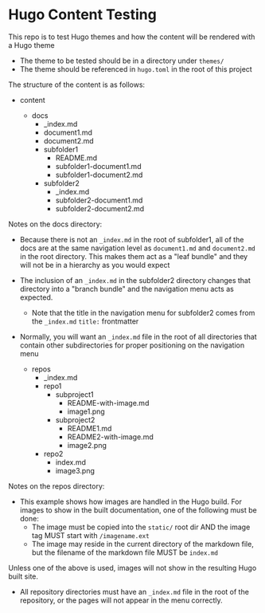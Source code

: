 
# Hugo Content Testing

This repo is to test Hugo themes and how the content will be rendered with a Hugo theme

- The theme to be tested should be in a directory under `themes/`
- The theme should be referenced in `hugo.toml` in the root of this project

The structure of the content is as follows:

- content

    - docs
        - _index.md
        - document1.md
        - document2.md
        - subfolder1
            - README.md
            - subfolder1-document1.md
            - subfolder1-document2.md
        - subfolder2
            - _index.md
            - subfolder2-document1.md
            - subfolder2-document2.md

Notes on the docs directory:
- Because there is not an `_index.md` in the root of subfolder1, all of the docs are at the 
same navigation level as `document1.md` and `document2.md` in the root directory.  This makes
them act as a "leaf bundle" and they will not be in a hierarchy as you would expect

- The inclusion of an `_index.md` in the subfolder2 directory changes that directory into a 
"branch bundle" and the navigation menu acts as expected.
    - Note that the title in the navigation menu for subfolder2 comes from the `_index.md` `title:` frontmatter

- Normally, you will want an `_index.md` file in the root of all directories that contain other subdirectories for 
proper positioning on the navigation menu


    - repos
        - _index.md
        - repo1
            - subproject1
                - README-with-image.md
                - image1.png
            - subproject2
                - README1.md
                - README2-with-image.md
                - image2.png
        - repo2
            - index.md
            - image3.png

Notes on the repos directory:
- This example shows how images are handled in the Hugo build.  For images to show in the built documentation, 
one of the following must be done:
    - The image must be copied into the `static/` root dir AND the image tag MUST start with `/imagename.ext`
    - The image may reside in the current directory of the markdown file, but the filename of the markdown file 
    MUST be `index.md`

Unless one of the above is used, images will not show in the resulting Hugo built site.

- All repository directories must have an `_index.md` file in the root of the repository, or the pages will not appear
in the menu correctly.